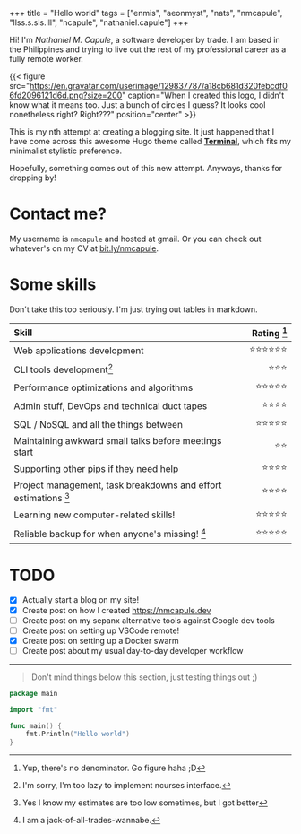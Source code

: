 +++
title = "Hello world"
tags = ["enmis", "aeonmyst", "nats", "nmcapule", "llss.s.sls.lll", "ncapule", "nathaniel.capule"]
+++

Hi! I'm _Nathaniel M. Capule_, a software developer by trade. I am based in the
Philippines and trying to live out the rest of my professional career as a fully
remote worker.

{{< figure
    src="https://en.gravatar.com/userimage/129837787/a18cb681d320febcdf06fd2096121d6d.png?size=200"
    caption="When I created this logo, I didn't know what it means too. Just a bunch of circles I guess? It looks cool nonetheless right? Right???"
    position="center" >}}

This is my nth attempt at creating a blogging site. It just happened that I have
come across this awesome Hugo theme called
[**Terminal**](https://themes.gohugo.io/hugo-theme-terminal/), which fits my
minimalist stylistic preference.

Hopefully, something comes out of this new attempt. Anyways, thanks for dropping
by!

# Contact me?

My username is `nmcapule` and hosted at gmail. Or you can check out whatever's
on my CV at [bit.ly/nmcapule](http://bit.ly/nmcapule).

# Some skills

Don't take this too seriously. I'm just trying out tables in markdown.

| Skill                                                           |  Rating [^1] |
| :-------------------------------------------------------------- | -----------: |
| Web applications development                                    | ⭐⭐⭐⭐⭐⭐ |
| CLI tools development[^2]                                       |       ⭐⭐⭐ |
| Performance optimizations and algorithms                        |   ⭐⭐⭐⭐⭐ |
| Admin stuff, DevOps and technical duct tapes                    |     ⭐⭐⭐⭐ |
| SQL / NoSQL and all the things between                          |   ⭐⭐⭐⭐⭐ |
| Maintaining awkward small talks before meetings start           |         ⭐⭐ |
| Supporting other pips if they need help                         |     ⭐⭐⭐⭐ |
| Project management, task breakdowns and effort estimations [^3] |     ⭐⭐⭐⭐ |
| Learning new computer-related skills!                           |   ⭐⭐⭐⭐⭐ |
| Reliable backup for when anyone's missing! [^4]                 |   ⭐⭐⭐⭐⭐ |

[^1]: Yup, there's no denominator. Go figure haha ;D
[^2]: I'm sorry, I'm too lazy to implement ncurses interface.
[^3]: Yes I know my estimates are too low sometimes, but I got better
[^4]: I am a jack-of-all-trades-wannabe.

# TODO

- [x] Actually start a blog on my site!
- [x] Create post on how I created https://nmcapule.dev
- [ ] Create post on my sepanx alternative tools against Google dev tools
- [ ] Create post on setting up VSCode remote!
- [x] Create post on setting up a Docker swarm
- [ ] Create post about my usual day-to-day developer workflow

---

> Don't mind things below this section, just testing things out ;)

```go
package main

import "fmt"

func main() {
    fmt.Println("Hello world")
}
```
